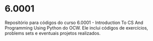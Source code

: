 # 6.0001
Repositório para códigos do curso 6.0001 - Introduction To CS And Programming Using Python do OCW. Ele inclui códigos de exercícios, problems sets e eventuais projetos realizados.
